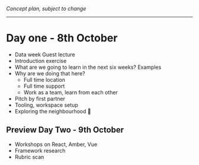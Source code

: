 _Concept plan, subject to change_

* * *

# Day one - 8th October

*   Data week Guest lecture
*   Introduction exercise
*   What are we going to learn in the next six weeks? Examples
*   Why are we doing that here?
    *   Full time location
    *   Full time support
    *   Work as a team, learn from each other
*   Pitch by first partner
*   Tooling, workspace setup
*   Exploring the neighbourhood 🍻

## Preview Day Two - 9th October

*   Workshops on React, Amber, Vue
*   Framework research
*   Rubric scan
